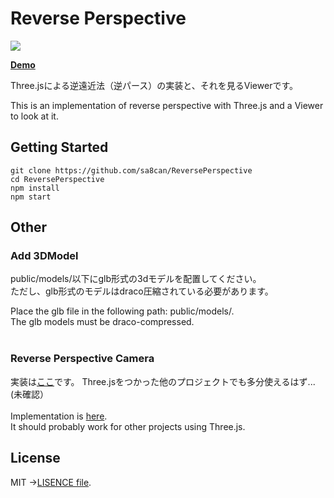# Reverse Perspective

![](/demo.gif)


**[Demo](https://reverse-perspective.web.app)**


Three.jsによる逆遠近法（逆パース）の実装と、それを見るViewerです。


This is an implementation of reverse perspective with Three.js and a Viewer to look at it.


## Getting Started

```
git clone https://github.com/sa8can/ReversePerspective
cd ReversePerspective
npm install
npm start
```

## Other
### Add 3DModel
public/models/以下にglb形式の3dモデルを配置してください。
<br>
ただし、glb形式のモデルはdraco圧縮されている必要があります。

Place the glb file in the following path: public/models/.
<br>
The glb models must be draco-compressed.
<br>
<br>
### Reverse Perspective Camera
実装は[ここ](./src/reverse-perspective-camera/reverse-perspective-camera.ts)です。
Three.jsをつかった他のプロジェクトでも多分使えるはず...(未確認）
<br>
<br>
Implementation is [here](./src/reverse-perspective-camera/reverse-perspective-camera.ts).
<br>
It should probably work for other projects using Three.js.

## License

MIT →[LISENCE file](/LICENSE).
